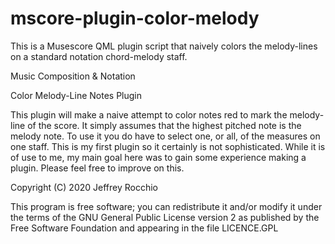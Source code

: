 # mscore-plugin-color-melody
This is a Musescore QML plugin script that naively colors the melody-lines on a standard notation chord-melody staff.

Music Composition & Notation

Color Melody-Line Notes Plugin

This plugin will make a naive attempt to color notes red to mark the
melody-line of the score. It simply assumes that the highest pitched
note is the melody note. To use it you do have to select one, or all,
of the measures on one staff. This is my first plugin so it certainly
is not sophisticated. While it is of use to me, my main goal here was
to gain some experience making a plugin. Please feel free to improve on
this.

Copyright (C) 2020 Jeffrey Rocchio

This program is free software; you can redistribute it and/or modify
it under the terms of the GNU General Public License version 2
as published by the Free Software Foundation and appearing in
the file LICENCE.GPL
